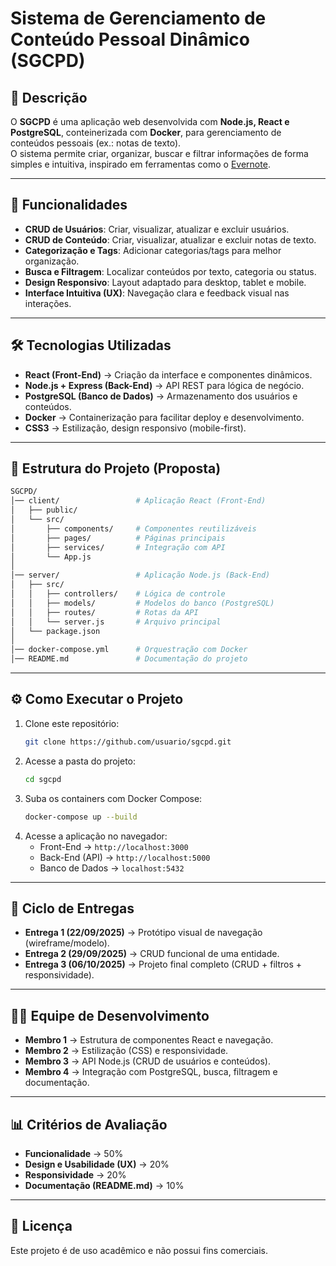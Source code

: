 # Sistema de Gerenciamento de Conteúdo Pessoal Dinâmico (SGCPD)

## 📌 Descrição
O **SGCPD** é uma aplicação web desenvolvida com **Node.js, React e PostgreSQL**, conteinerizada com **Docker**, 
para gerenciamento de conteúdos pessoais (ex.: notas de texto).  
O sistema permite criar, organizar, buscar e filtrar informações de forma simples e intuitiva, inspirado em ferramentas como o [Evernote](https://evernote.com/pt-br).

---

## 🚀 Funcionalidades
- **CRUD de Usuários**: Criar, visualizar, atualizar e excluir usuários.
- **CRUD de Conteúdo**: Criar, visualizar, atualizar e excluir notas de texto.
- **Categorização e Tags**: Adicionar categorias/tags para melhor organização.
- **Busca e Filtragem**: Localizar conteúdos por texto, categoria ou status.
- **Design Responsivo**: Layout adaptado para desktop, tablet e mobile.
- **Interface Intuitiva (UX)**: Navegação clara e feedback visual nas interações.

---

## 🛠️ Tecnologias Utilizadas
- **React (Front-End)** → Criação da interface e componentes dinâmicos.  
- **Node.js + Express (Back-End)** → API REST para lógica de negócio.  
- **PostgreSQL (Banco de Dados)** → Armazenamento dos usuários e conteúdos.  
- **Docker** → Containerização para facilitar deploy e desenvolvimento.  
- **CSS3** → Estilização, design responsivo (mobile-first).  

---

## 📂 Estrutura do Projeto (Proposta)
```bash
SGCPD/
│── client/                 # Aplicação React (Front-End)
│   ├── public/
│   └── src/
│       ├── components/     # Componentes reutilizáveis
│       ├── pages/          # Páginas principais
│       ├── services/       # Integração com API
│       └── App.js
│
│── server/                 # Aplicação Node.js (Back-End)
│   ├── src/
│   │   ├── controllers/    # Lógica de controle
│   │   ├── models/         # Modelos do banco (PostgreSQL)
│   │   ├── routes/         # Rotas da API
│   │   └── server.js       # Arquivo principal
│   └── package.json
│
│── docker-compose.yml      # Orquestração com Docker
│── README.md               # Documentação do projeto
```

---

## ⚙️ Como Executar o Projeto
1. Clone este repositório:
   ```bash
   git clone https://github.com/usuario/sgcpd.git
   ```
2. Acesse a pasta do projeto:
   ```bash
   cd sgcpd
   ```
3. Suba os containers com Docker Compose:
   ```bash
   docker-compose up --build
   ```
4. Acesse a aplicação no navegador:  
   - Front-End → `http://localhost:3000`  
   - Back-End (API) → `http://localhost:5000`  
   - Banco de Dados → `localhost:5432`  

---

## 📅 Ciclo de Entregas
- **Entrega 1 (22/09/2025)** → Protótipo visual de navegação (wireframe/modelo).  
- **Entrega 2 (29/09/2025)** → CRUD funcional de uma entidade.  
- **Entrega 3 (06/10/2025)** → Projeto final completo (CRUD + filtros + responsividade).  

---

## 👨‍💻 Equipe de Desenvolvimento
- **Membro 1** → Estrutura de componentes React e navegação.  
- **Membro 2** → Estilização (CSS) e responsividade.  
- **Membro 3** → API Node.js (CRUD de usuários e conteúdos).  
- **Membro 4** → Integração com PostgreSQL, busca, filtragem e documentação.  

---

## 📊 Critérios de Avaliação
- **Funcionalidade** → 50%  
- **Design e Usabilidade (UX)** → 20%  
- **Responsividade** → 20%  
- **Documentação (README.md)** → 10%  

---

## 📖 Licença
Este projeto é de uso acadêmico e não possui fins comerciais.

